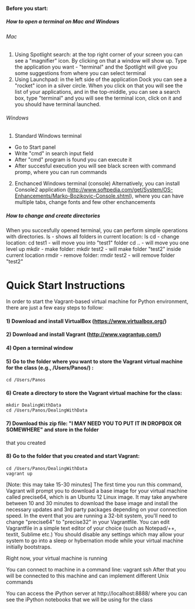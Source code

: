 ﻿#### Before you start:
##### How to open a terminal on Mac and Windows

###### Mac

1. Using Spotlight search:
at the top right corner of your screen you can see a "magnifier" icon. By clicking on that a window will show up. Type the application you want - "terminal" and the Spotlight will give you some suggestions from where you can select terminal
2. Using Launchpad:
in the left side of the application Dock you can see a "rocket" icon in a silver circle.
When you click on that you will see the list of your applications, and in the top-middle, you can see a search box, type "terminal" and you will see the terminal icon, click on it and you should have terminal launched.

###### Windows
1. Standard Windows terminal
- Go to Start panel
- Write "cmd" in search input field
- After "cmd" program is found you can execute it
- After succesful execution you will see black screen with command promp, where you can run commands

2. Enchanced Windows terminal (console)
Alternatively, you can install Console2 application (http://www.softpedia.com/get/System/OS-Enhancements/Marko-Bozikovic-Console.shtml), where you can have multiple tabs, change fonts and few other enchancements

##### How to change and create directories
When you succesfully opened terminal, you can perform simple operations with directories.
ls - shows all folders in current location:
    ls
cd - change location:
    cd test1 - will move you into "test1" folder
    cd .. - will move you one level up 
mkdir - make folder:
    mkdir test2 - will make folder "test2" inside current location
rmdir - remove folder:
    rmdir test2 - will remove folder "test2"

Quick Start Instructions
=================================
In order to start the Vagrant-based virtual machine for Python environment, there are just a few easy steps to follow:

#### 1) Download and install VirtualBox (https://www.virtualbox.org/)

#### 2) Download and install Vagrant (http://www.vagrantup.com/)

#### 4) Open a terminal window

#### 5) Go to the folder where you want to store the Vagrant virtual machine for the class (e.g., /Users/Panos/) :
    cd /Users/Panos

#### 6) Create a directory to store the Vagrant virtual machine for the class:
    mkdir DealingWithData
    cd /Users/Panos/DealingWithData

#### 7) Download this zip file: "I MAY NEED YOU TO PUT IT IN DROPBOX OR SOMEWHERE" and store in the folder
that you created

#### 8) Go to the folder that you created and start Vagrant:

    cd /Users/Panos/DealingWithData
    vagrant up
[Note: this may take 15-30 minutes]
The first time you run this command, Vagrant will prompt you to download a base image for your virtual machine called precise64, which is an Ubuntu 12 Linux image. It may take anywhere between 10 and 30 minutes to download the base image and install the necessary updates and 3rd party packages depending on your connection speed.
In the event that you are running a 32-bit system, you'll need to change "precise64" to "precise32" in your Vagrantfile.
You can edit Vagrantfile in a simple text editor of your choice (such as Notepad/++, textit, Sublime etc.)
You should disable any settings which may allow your system to go into a sleep or hybernation mode while your virtual machine initially bootstraps.

Right now, your virtual machine is running

You can connect to machine in a command line: 
    vagrant ssh
After that you will be connected to this machine and can implement different Unix commands

You can access the iPython server at http://localhost:8888/ where you
can see the iPython notebooks that we will be using for the class